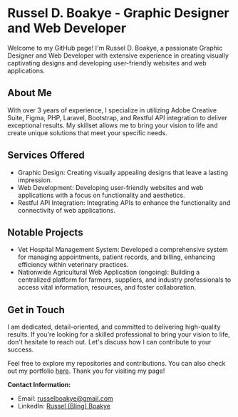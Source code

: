 # Russel D. Boakye - Graphic Designer and Web Developer

Welcome to my GitHub page! I'm Russel D. Boakye, a passionate Graphic Designer and Web Developer with extensive experience in creating visually captivating designs and developing user-friendly websites and web applications.

## About Me
With over 3 years of experience, I specialize in utilizing Adobe Creative Suite, Figma, PHP, Laravel, Bootstrap, and Restful API integration to deliver exceptional results. My skillset allows me to bring your vision to life and create unique solutions that meet your specific needs.

## Services Offered
- Graphic Design: Creating visually appealing designs that leave a lasting impression.
- Web Development: Developing user-friendly websites and web applications with a focus on functionality and aesthetics.
- Restful API Integration: Integrating APIs to enhance the functionality and connectivity of web applications.

## Notable Projects
- Vet Hospital Management System: Developed a comprehensive system for managing appointments, patient records, and billing, enhancing efficiency within veterinary practices.
- Nationwide Agricultural Web Application (ongoing): Building a centralized platform for farmers, suppliers, and industry professionals to access vital information, resources, and foster collaboration.

## Get in Touch
I am dedicated, detail-oriented, and committed to delivering high-quality results. If you're looking for a skilled professional to bring your vision to life, don't hesitate to reach out. Let's discuss how I can contribute to your success.

Feel free to explore my repositories and contributions. You can also check out my portfolio [here](https://linktr.ee/blingyplus). Thank you for visiting my page!

**Contact Information:**
- Email: [russelboakye@gmail.com](mailto:russelboakye@gmail.com)
- LinkedIn: [Russel (Bling) Boakye](https://www.linkedin.com/in/russel-boakye-904252255/)

<!---
blingyplus/blingyplus is a ✨ special ✨ repository because its `README.md` (this file) appears on your GitHub profile.
You can click the Preview link to take a look at your changes.
--->

